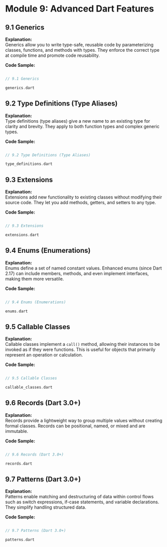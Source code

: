 # Module 9: Advanced Dart Features

## 9.1 Generics

**Explanation:**  
Generics allow you to write type-safe, reusable code by parameterizing classes, functions, and methods with types. They enforce the correct type at compile time and promote code reusability.

**Code Sample:**
```dart

// 9.1 Generics

generics.dart

```

## 9.2 Type Definitions (Type Aliases)

**Explanation:**  
Type definitions (type aliases) give a new name to an existing type for clarity and brevity. They apply to both function types and complex generic types.

**Code Sample:**
```dart

// 9.2 Type Definitions (Type Aliases)

type_definitions.dart

```

## 9.3 Extensions

**Explanation:**  
Extensions add new functionality to existing classes without modifying their source code. They let you add methods, getters, and setters to any type.

**Code Sample:**
```dart

// 9.3 Extensions

extensions.dart

```

## 9.4 Enums (Enumerations)

**Explanation:**  
Enums define a set of named constant values. Enhanced enums (since Dart 2.17) can include members, methods, and even implement interfaces, making them more versatile.

**Code Sample:**
```dart

// 9.4 Enums (Enumerations)

enums.dart

```

## 9.5 Callable Classes

**Explanation:**  
Callable classes implement a `call()` method, allowing their instances to be invoked as if they were functions. This is useful for objects that primarily represent an operation or calculation.

**Code Sample:**
```dart

// 9.5 Callable Classes

callable_classes.dart

```

## 9.6 Records (Dart 3.0+)

**Explanation:**  
Records provide a lightweight way to group multiple values without creating formal classes. Records can be positional, named, or mixed and are immutable.

**Code Sample:**
```dart

// 9.6 Records (Dart 3.0+)

records.dart

```

## 9.7 Patterns (Dart 3.0+)

**Explanation:**  
Patterns enable matching and destructuring of data within control flows such as switch expressions, if-case statements, and variable declarations. They simplify handling structured data.

**Code Sample:**
```dart

// 9.7 Patterns (Dart 3.0+)

patterns.dart

```